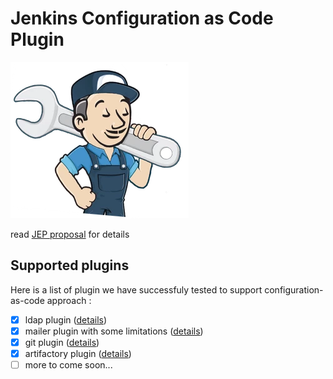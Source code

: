 # Jenkins Configuration as Code Plugin

![logo](logo.png)

read [JEP proposal](JEP.adoc) for details

## Supported plugins

Here is a list of plugin we have successfuly tested to support configuration-as-code approach :

 - [x] ldap plugin ([details](demos/ldap/README.md))
 - [x] mailer plugin with some limitations ([details](demos/mailer/README.md))
 - [x] git plugin ([details](demos/git/README.md))
 - [x] artifactory plugin ([details](demos/artifactory/README.md))
 - [ ] more to come soon... 
